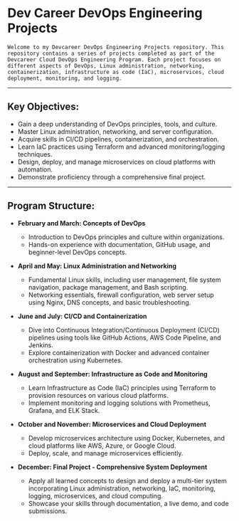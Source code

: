# Dev Career DevOps Engineering Projects
	Welcome to my Devcareer DevOps Engineering Projects repository. This repository contains a series of projects completed as part of the Devcareer Cloud DevOps Engineering Program. Each project focuses on different aspects of DevOps, Linux administration, networking, containerization, infrastructure as code (IaC), microservices, cloud deployment, monitoring, and logging.

***

##	Key Objectives:
-	Gain a deep understanding of DevOps principles, tools, and culture.
-	Master Linux administration, networking, and server configuration.
-	Acquire skills in CI/CD pipelines, containerization, and orchestration.
-	Learn IaC practices using Terraform and advanced monitoring/logging techniques.
-	Design, deploy, and manage microservices on cloud platforms with automation.
-	Demonstrate proficiency through a comprehensive final project.

***

##	Program Structure:
-	**February and March: Concepts of DevOps**
	-	Introduction to DevOps principles and culture within organizations.
	-	Hands-on experience with documentation, GitHub usage, and beginner-level DevOps concepts.

-	**April and May: Linux Administration and Networking**
	-	Fundamental Linux skills, including user management, file system navigation, package management, and Bash scripting.
	-	Networking essentials, firewall configuration, web server setup using Nginx, DNS concepts, and basic troubleshooting.

-	**June and July: CI/CD and Containerization**
	-	Dive into Continuous Integration/Continuous Deployment (CI/CD) pipelines using tools like GitHub Actions, AWS Code Pipeline, and Jenkins.
	-	Explore containerization with Docker and advanced container orchestration using Kubernetes.

-	**August and September: Infrastructure as Code and Monitoring**
	-	Learn Infrastructure as Code (IaC) principles using	Terraform to provision resources on various cloud platforms.
	-	Implement monitoring and logging solutions with 		Prometheus, Grafana, and ELK Stack.
	
-	**October and November: Microservices and Cloud Deployment**
	-	Develop microservices architecture using Docker, Kubernetes, and cloud platforms like AWS, Azure, or Google Cloud.
	-	Deploy, scale, and manage microservices efficiently.

-	**December: Final Project - Comprehensive System Deployment**
	-	Apply all learned concepts to design and deploy a multi-tier system incorporating Linux administration, networking, IaC, monitoring, logging, microservices, and cloud computing.
	-	Showcase your skills through documentation, a live demo, and code submissions.
